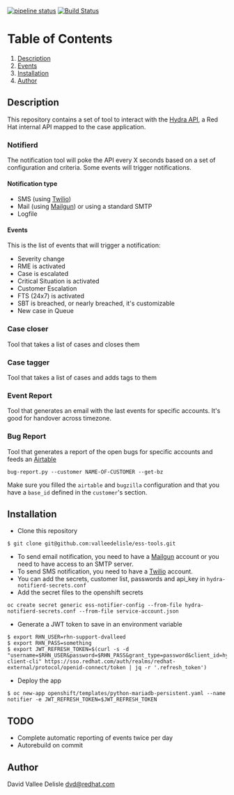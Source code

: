 [![pipeline status](https://gitlab.cee.redhat.com/dvalleed/ess-tools/badges/master/pipeline.svg)](https://gitlab.cee.redhat.com/dvalleed/ess-tools/commits/master)
[![Build Status](https://travis-ci.com/valleedelisle/ess-tools.svg?branch=master)](https://travis-ci.com/valleedelisle/ess-tools)

# Table of Contents
1. [Description](#description)
2. [Events](#events)
3. [Installation](#installation)
4. [Author](#author)

## Description

This repository contains a set of tool to interact with the [Hydra API](https://mojo.redhat.com/groups/cee-integration/blog/2016/12/06/hydra-rest-api), a Red Hat internal API mapped to the case application.

### Notifierd
The notification tool will poke the API every X seconds based on a set of configuration and criteria. Some events will trigger notifications.

#### Notification type
- SMS (using [Twilio](https://www.twilio.com/))
- Mail (using [Mailgun](https://www.mailgun.com/)) or using a standard SMTP
- Logfile

#### Events
This is the list of events that will trigger a notification:
- Severity change
- RME is activated
- Case is escalated
- Critical Situation is activated
- Customer Escalation
- FTS (24x7) is activated
- SBT is breached, or nearly breached, it's customizable
- New case in Queue

### Case closer
Tool that takes a list of cases and closes them

### Case tagger
Tool that takes a list of cases and adds tags to them

### Event Report
Tool that generates an email with the last events for specific accounts. It's good for handover across timezone.

### Bug Report
Tool that generates a report of the open bugs for specific accounts and feeds an [Airtable](https://airtable)
```
bug-report.py --customer NAME-OF-CUSTOMER --get-bz
```

Make sure you filled the `airtable` and `bugzilla` configuration and that you have a `base_id` defined in the `customer`'s section.


## Installation

- Clone this repository
```
$ git clone git@github.com:valleedelisle/ess-tools.git
```
- To send email notification, you need to have a [Mailgun](https://www.mailgun.com/) account or you need to have access to an SMTP server.
- To send SMS notification, you need to have a [Twilio](https://www.twilio.com) account.
- You can add the secrets, customer list, passwords and api_key in `hydra-notifierd-secrets.conf`
- Add the secret files to the openshift secrets
```
oc create secret generic ess-notifier-config --from-file hydra-notifierd-secrets.conf --from-file service-account.json
```
- Generate a JWT token to save in an environment variable
```
$ export RHN_USER=rhn-support-dvalleed
$ export RHN_PASS=something
$ export JWT_REFRESH_TOKEN=$(curl -s -d "username=$RHN_USER&password=$RHN_PASS&grant_type=password&client_id=hydra-client-cli" https://sso.redhat.com/auth/realms/redhat-external/protocol/openid-connect/token | jq -r '.refresh_token')
```
- Deploy the app
```
$ oc new-app openshift/templates/python-mariadb-persistent.yaml --name notifier -e JWT_REFRESH_TOKEN=$JWT_REFRESH_TOKEN
```

## TODO
- Complete automatic reporting of events twice per day
- Autorebuild on commit

## Author
David Vallee Delisle <dvd@redhat.com>
